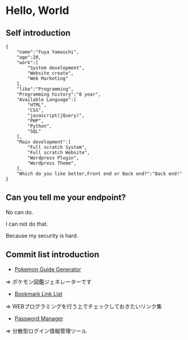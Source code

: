 # Hello, World

## Self introduction
```
{
	"name":"Fuya Yamauchi",
	"age":20,
	"work":[
		"System development",
		"Website create",
		"Web Marketing"
	],
	"like":"Programming",
	"Programming history":"8 year",
	"Available Language":[
		"HTML",
		"CSS",
		"javascript(jQuery)",
		"PHP",
		"Python",
		"SQL"
	],
	"Main development":[
		"Full scratch System",
		"Full scratch Website",
		"Wordpress Plugin",
		"Wordpress Theme",
	],
	"Which do you like better,Front end or Back end?":"Back end!"
}
```

## Can you tell me your endpoint?
No can do.

I can not do that.

Because my security is hard.

## Commit list introduction
- [Pokemon Guide Generator](https://github.com/tech-is/huuya/tree/master/pokemon-guide-generator)

=> ポケモン図鑑ジェネレーターです

- [Bookmark Link List](https://github.com/tech-is/huuya/tree/master/bookmark-link-list)

=> WEBプログラミングを行う上でチェックしておきたいリンク集

- [Password Manager](https://github.com/tech-is/huuya/tree/master/password-manager)

=> 分散型ログイン情報管理ツール